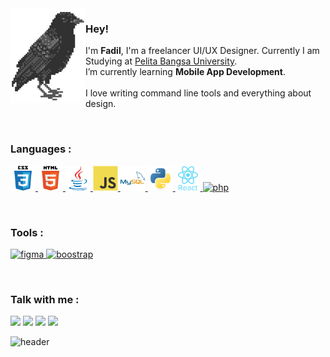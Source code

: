 <img align="left" src=/assets/Fadz.png>

### Hey!
I'm **Fadil**, I'm a freelancer UI/UX Designer. Currently I am Studying at [Pelita Bangsa University](https://www.pelitabangsa.ac.id/). <br>
I’m currently learning **Mobile App Development**.
<br> <br>
I love writing command line tools and everything about design. <br>



<br><h3 align="left">Languages :</h3>
<p align="left"> <a href="https://www.w3schools.com/css/" target="_blank"> <img src="https://raw.githubusercontent.com/devicons/devicon/master/icons/css3/css3-original-wordmark.svg" alt="css3" width="40" height="40"/> </a> 
<a href="https://www.w3.org/html/" target="_blank"> <img src="https://raw.githubusercontent.com/devicons/devicon/master/icons/html5/html5-original-wordmark.svg" alt="html5" width="40" height="40"/> </a>
<a href="https://www.java.com" target="_blank"> <img src="https://raw.githubusercontent.com/devicons/devicon/master/icons/java/java-original.svg" alt="java" width="40" height="40"/> </a>
<a href="https://developer.mozilla.org/en-US/docs/Web/JavaScript" target="_blank"> <img src="https://raw.githubusercontent.com/devicons/devicon/master/icons/javascript/javascript-original.svg" alt="javascript" width="40" height="40"/> </a>
<a href="https://www.mysql.com/" target="_blank"> <img src="https://raw.githubusercontent.com/devicons/devicon/master/icons/mysql/mysql-original-wordmark.svg" alt="mysql" width="40" height="40"/> </a>
<a href="https://www.python.org" target="_blank"> <img src="https://raw.githubusercontent.com/devicons/devicon/master/icons/python/python-original.svg" alt="python" width="40" height="40"/> </a>
<a href="https://reactjs.org/" target="_blank"> <img src="https://raw.githubusercontent.com/devicons/devicon/master/icons/react/react-original-wordmark.svg" alt="react" width="40" height="40"/> </a> 
<a href="https://www.w3schools.com/php/" target="_blank"> <img src="https://camo.githubusercontent.com/0f6e3081e3769bba6a971d5d0b93c314b5e2a2082079f5892932ebf0589584d1/68747470733a2f2f70726f66696c696e61746f722e7269736861762e6465762f736b696c6c732d6173736574732f7068702d6f726967696e616c2e737667" alt="php" width="40" height="40"/> </a>

<br><h3 align="left">Tools :</h3>
<a href="https://figma.com" target="_blank"> <img src="https://logodownload.org/wp-content/uploads/2022/12/figma-logo-0.png" alt="figma" width="50" height="50"/> </a>
<a href="https://getbootstrap.com" target="_blank"> <img src="https://getbootstrap.com/docs/5.3/assets/brand/bootstrap-logo-shadow.png" alt="boostrap" width="45" height="40"/> </a>

</p>

<br>

### Talk with me :

<div> 
  <a href="https://www.instagram.com/fadiladz_/" target="_blank"><img src="https://img.shields.io/badge/-Instagram-%23E4405F?style=for-the-badge&logo=instagram&logoColor=white" target="_blank"></a>
  <a href="https://discord.gg" target="_blank"><img src="https://img.shields.io/badge/Discord-7289DA?style=for-the-badge&logo=discord&logoColor=white" target="_blank"></a> 
  <a href = "mailto:fadiladzima@gmail.com"><img src="https://img.shields.io/badge/Gmail-D14836?style=for-the-badge&logo=gmail&logoColor=white" target="_blank"></a>
  <a href = "https://linkedin.com"><img src="https://img.shields.io/badge/linkedin-%230077B5.svg?&style=for-the-badge&logo=linkedin&logoColor=white" target="_blank"></a>
</div>

![header](https://capsule-render.vercel.app/api?type=waving&color=000000&height=150&section=footer)
